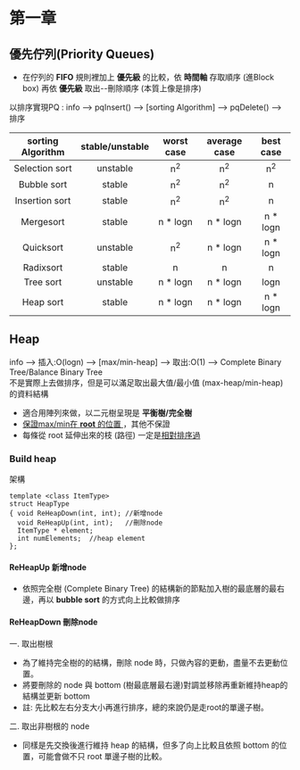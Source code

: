 # 第一章
## 優先佇列(Priority Queues)
- 在佇列的 **FIFO** 規則裡加上 **優先級** 的比較，依 **時間軸** 存取順序 (進Block box) 再依 **優先級** 取出--刪除順序 (本質上像是排序)

以排序實現PQ : info  --> pqInsert() -->  [sorting Algorithm]  --> pqDelete() -->  排序 

|sorting Algorithm |stable/unstable | worst case | average case  | best case |
|:-----------:|:-------------:|:-----:|:-----------:|:-------------:|
| Selection sort   | unstable | n<sup>2</sup> | n<sup>2</sup> | n<sup>2</sup> |
| Bubble sort      | stable   | n<sup>2</sup> | n<sup>2</sup> | n             |
| Insertion sort   | stable   | n<sup>2</sup> | n<sup>2</sup> | n             |
| Mergesort        | stable   | n * logn      | n * logn      | n * logn      |
| Quicksort        | unstable | n<sup>2</sup> | n * logn      | n * logn      |
| Radixsort        | stable   | n             | n             | n             |
| Tree sort        | unstable | n * logn      | n * logn      | logn          |
| Heap sort        | stable   | n * logn      | n * logn      | n * logn      |

## Heap

info --> 插入:O(logn) -->  [max/min-heap] --> 取出:O(1) -->  Complete Binary Tree/Balance Binary Tree\
不是實際上去做排序，但是可以滿足取出最大值/最小值 (max-heap/min-heap) 的資料結構 
- 適合用陣列來做，以二元樹呈現是 **平衡樹/完全樹**
- <ins> 保證max/min在 **root** 的位置 </ins>，其他不保證
- 每條從 root 延伸出來的枝 (路徑) 一定是<ins>相對排序過 </ins> 

### Build heap
架構
```cpp==
template <class ItemType>
struct HeapType
{ void ReHeapDown(int, int); //新增node
  void ReHeapUp(int, int);   //刪除node
  ItemType * element;
  int numElements;  //heap element
};
```
#### ReHeapUp 新增node
- 依照完全樹 (Complete Binary Tree) 的結構新的節點加入樹的最底層的最右邊，再以 **bubble sort** 的方式向上比較做排序




#### ReHeapDown 刪除node 
一. 取出樹根
- 為了維持完全樹的的結構，刪除 node 時，只做內容的更動，盡量不去更動位置。
- 將要刪除的 node 與 bottom (樹最底層最右邊)對調並移除再重新維持heap的結構並更新 bottom
- 註: 先比較左右分支大小再進行排序，總的來說仍是走root的單邊子樹。

二. 取出非樹根的 node 
- 同樣是先交換後進行維持 heap 的結構，但多了向上比較且依照 bottom 的位置，可能會做不只 root 單邊子樹的比較。


##












